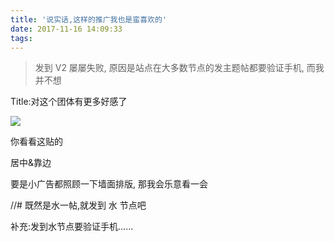 ```yaml
---
title: '说实话,这样的推广我也是蛮喜欢的'
date: 2017-11-16 14:09:33
tags:
---
```


> 发到 V2 屡屡失败, 原因是站点在大多数节点的发主题帖都要验证手机, 而我并不想
<!--more-->
Title:对这个团体有更多好感了

![](https://ww1.sinaimg.cn/large/0060lm7Tly1fljw0thr8pj31kw0w0qv9.jpg)

你看看这贴的

居中&靠边

要是小广告都照顾一下墙面排版, 那我会乐意看一会

//\# 既然是水一帖,就发到 水 节点吧

补充:发到水节点要验证手机......
